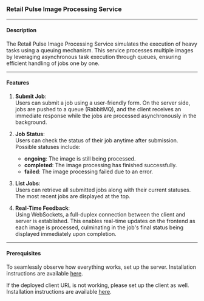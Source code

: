 ### **Retail Pulse Image Processing Service**

---

#### **Description**

The Retail Pulse Image Processing Service simulates the execution of heavy tasks using a queuing mechanism. This service processes multiple images by leveraging asynchronous task execution through queues, ensuring efficient handling of jobs one by one.

---

#### **Features**

1. **Submit Job**:  
   Users can submit a job using a user-friendly form. On the server side, jobs are pushed to a queue (RabbitMQ), and the client receives an immediate response while the jobs are processed asynchronously in the background.

2. **Job Status**:  
   Users can check the status of their job anytime after submission. Possible statuses include:

   - **ongoing**: The image is still being processed.
   - **completed**: The image processing has finished successfully.
   - **failed**: The image processing failed due to an error.

3. **List Jobs**:  
   Users can retrieve all submitted jobs along with their current statuses. The most recent jobs are displayed at the top.

4. **Real-Time Feedback**:  
   Using WebSockets, a full-duplex connection between the client and server is established. This enables real-time updates on the frontend as each image is processed, culminating in the job's final status being displayed immediately upon completion.

---

#### **Prerequisites**

To seamlessly observe how everything works, set up the server. Installation instructions are available [here](https://github.com/imkhateeb/retail-pulse/blob/master/server/server.md).

If the deployed client URL is not working, please set up the client as well. Installation instructions are available [here](https://github.com/imkhateeb/retail-pulse/blob/master/client/client.md).
